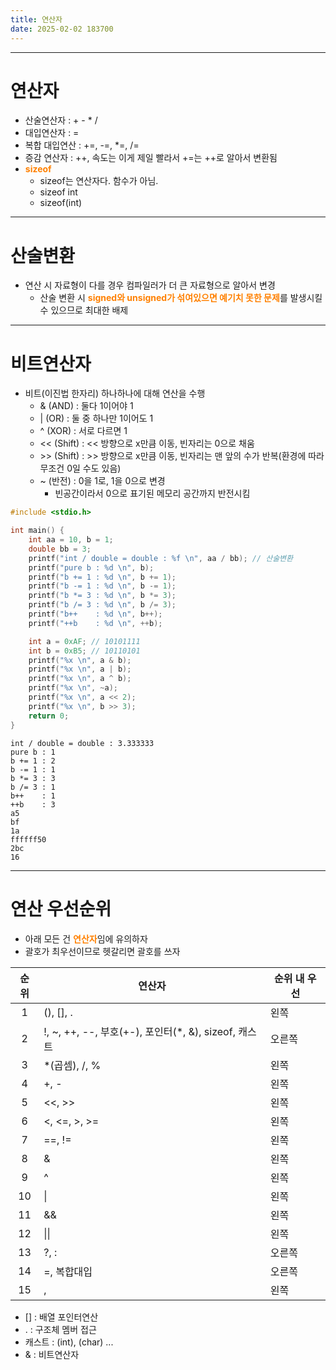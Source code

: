 ```yaml
---
title: 연산자
date: 2025-02-02 183700
---
```

---
#  연산자

* 산술연산자 : + - * /
* 대입연산자 : =
* 복합 대입연산 : +=, -=, *=, /=
* 증감 연산자 : ++, 속도는 이게 제일 빨라서 +=는 ++로 알아서 변환됨
* <font color = 'ff8000'><b>sizeof</b></font>
  * sizeof는 연산자다. 함수가 아님.
  * sizeof int
  * sizeof(int)

---
# 산술변환

* 연산 시 자료형이 다를 경우 컴파일러가 더 큰 자료형으로 알아서 변경
  * 산술 변환 시 <font color = 'ff8000'><b>signed와 unsigned가 섞여있으면 예기치 못한 문제</b></font>를 발생시킬 수 있으므로 최대한 배제

---
# 비트연산자

* 비트(이진법 한자리) 하나하나에 대해 연산을 수행
  * & (AND) : 둘다 1이어야 1
  * \| (OR) : 둘 중 하나만 1이어도 1
  * \^ (XOR) : 서로 다르면 1
  * \<\< (Shift) : \<\< 방향으로 x만큼 이동, 빈자리는 0으로 채움
  * \>\> (Shift) : \>\> 방향으로 x만큼 이동, 빈자리는 맨 앞의 수가 반복(환경에 따라 무조건 0일 수도 있음)
  * \~ (반전) : 0을 1로, 1을 0으로 변경
    * 빈공간이라서 0으로 표기된 메모리 공간까지 반전시킴

```c
#include <stdio.h>

int main() {
    int aa = 10, b = 1;
    double bb = 3;
    printf("int / double = double : %f \n", aa / bb); // 산술변환
    printf("pure b : %d \n", b);
    printf("b += 1 : %d \n", b += 1);
    printf("b -= 1 : %d \n", b -= 1);
    printf("b *= 3 : %d \n", b *= 3);
    printf("b /= 3 : %d \n", b /= 3);
    printf("b++    : %d \n", b++);
    printf("++b    : %d \n", ++b);

    int a = 0xAF; // 10101111
    int b = 0xB5; // 10110101
    printf("%x \n", a & b);
    printf("%x \n", a | b);
    printf("%x \n", a ^ b);
    printf("%x \n", ~a);
    printf("%x \n", a << 2);
    printf("%x \n", b >> 3);
    return 0;
}
```
```text
int / double = double : 3.333333 
pure b : 1 
b += 1 : 2 
b -= 1 : 1 
b *= 3 : 3 
b /= 3 : 1 
b++    : 1 
++b    : 3 
a5 
bf 
1a 
ffffff50 
2bc 
16 
```

---
# 연산 우선순위

* 아래 모든 건 <font color = 'ff8000'><b>연산자</b></font>임에 유의하자
* 괄호가 최우선이므로 헷갈리면 괄호를 쓰자

|순위|연산자                                  |순위 내 우선|
|:--:|------|----|
|1   |(), [], .|왼쪽|
|2   |!, ~, ++, --, 부호(+-), 포인터(*, &), sizeof, 캐스트|오른쪽|
|3   |*(곱셈), /, %|왼쪽|
|4   |+, -|왼쪽|
|5   |<<, >>|왼쪽|
|6   |<, <=, >, >=|왼쪽|
|7   |==, !=|왼쪽|
|8   |&|왼쪽|
|9   |^|왼쪽|
|10  |\||왼쪽|
|11  |&&|왼쪽|
|12  |\|\||왼쪽|
|13  |?, :|오른쪽|
|14  |=, 복합대입|오른쪽|
|15  |,|왼쪽|

  * [] : 배열 포인터연산
  * .  : 구조체 멤버 접근
  * 캐스트 : (int), (char) ...
  * & : 비트연산자



